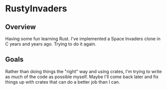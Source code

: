 # RustyInvaders

## Overview
Having some fun learning Rust. I've implemented a Space Invaders clone in C years and years ago. Trying to do it again.

## Goals
Rather than doing things the "right" way and using crates, I'm trying to write as much of the code as possible myself.
Maybe I'll come back later and fix things up with crates that can do a better job than I can.
